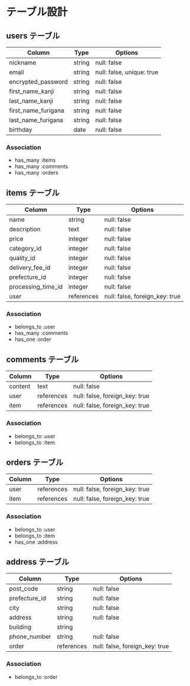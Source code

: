 # テーブル設計

## users テーブル

| Column              | Type       | Options                   |
| ------------------  | ---------- | ------------------------- |
| nickname            | string     | null: false               |
| email               | string     | null: false, unique: true |
| encrypted_password  | string     | null: false               |
| first_name_kanji    | string     | null: false               |
| last_name_kanji     | string     | null: false               |
| first_name_furigana | string     | null: false               |
| last_name_furigana  | string     | null: false               | 
| birthday            | date       | null: false               |

### Association
- has_many   :items
- has_many   :comments
- has_many   :orders


## items テーブル

| Column             | Type       | Options                        |
| ------------------ | ---------- | ------------------------------ |
| name               | string     | null: false                    |
| description        | text       | null: false                    |
| price              | integer    | null: false                    |
| category_id        | integer    | null: false                    |
| quality_id         | integer    | null: false                    |
| delivery_fee_id    | integer    | null: false                    |
| prefecture_id      | integer    | null: false                    |
| processing_time_id | integer    | null: false                    |
| user               | references | null: false, foreign_key: true |

### Association
- belongs_to :user
- has_many   :comments
- has_one    :order

## comments テーブル

| Column  | Type       | Options                        |
| ------- | ---------- | ------------------------------ |
| content | text       | null: false                    |
| user    | references | null: false, foreign_key: true |
| item    | references | null: false, foreign_key: true |

### Association
- belongs_to :user
- belongs_to :item

## orders テーブル

| Column        | Type       | Options                        |
| ------------- | ---------- | ------------------------------ |
| user          | references | null: false, foreign_key: true |
| item          | references | null: false, foreign_key: true |

### Association
- belongs_to :user
- belongs_to :item
- has_one    :address

## address テーブル

| Column        | Type       | Options                        |
| ------------- | ---------- | ------------------------------ |
| post_code     | string     | null: false                    |
| prefecture_id | string     | null: false                    |
| city          | string     | null: false                    |
| address       | string     | null: false                    |
| building      | string     |                                |
| phone_number  | string     | null: false                    |
| order         | references | null: false, foreign_key: true |


### Association
- belongs_to :order


